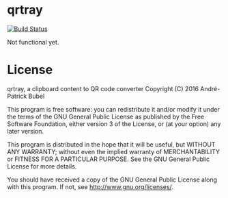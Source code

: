 qrtray
======

[![Build Status](https://travis-ci.org/Moredread/qrtray.svg?branch=master)](https://travis-ci.org/Moredread/qrtray)

Not functional yet.

License
=======

qrtray, a clipboard content to QR code converter
Copyright (C) 2016  André-Patrick Bubel

This program is free software: you can redistribute it and/or modify
it under the terms of the GNU General Public License as published by
the Free Software Foundation, either version 3 of the License, or
(at your option) any later version.

This program is distributed in the hope that it will be useful,
but WITHOUT ANY WARRANTY; without even the implied warranty of
MERCHANTABILITY or FITNESS FOR A PARTICULAR PURPOSE.  See the
GNU General Public License for more details.

You should have received a copy of the GNU General Public License
along with this program. If not, see <http://www.gnu.org/licenses/>.
